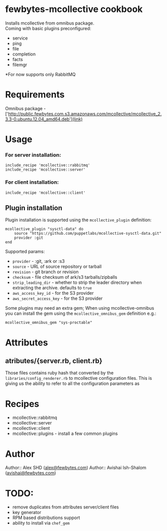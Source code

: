 # fewbytes-mcollective cookbook

Installs mcollective from omnibus package.     
Coming with basic plugins preconfigured:
   
- service
- ping
- file
- completion
- facts
- filemgr

*For now supports only RabbitMQ

# Requirements

Omnibus package  - ['http://public.fewbytes.com.s3.amazonaws.com/mcollective/mcollective_2.3.3-0.ubuntu.12.04_amd64.deb'](link)
    
# Usage

### For server installation:

```
include_recipe 'mcollective::rabbitmq'
include_recipe 'mcollective::server'

```

### For client installation:

```
include_recipe 'mcollective::client'
```

## Plugin installation

Plugin installation is supported using the `mcollective_plugin` definition:

    mcollective_plugin "sysctl-data" do
        source "https://github.com/puppetlabs/mcollective-sysctl-data.git"
        provider :git
    end

Supported params:
- `provider` - :git, :ark or :s3
- `source` - URL of source repository or tarball
- `revision` - git branch or revision
- `checksum` - file checksum of ark/s3 tarballs/zipballs
- `strip_leading_dir` - whether to strip the leader directory when extracting the archive. defaults to `true`
- `aws_access_key_id` - for the S3 provider
- `aws_secret_access_key` - for the S3 provider

Some plugins may need an extra gem; When using mcollective-omnibus you can install the gem using the `mcollective_omnibus_gem` definition e.g.:

    mcollective_omnibus_gem "sys-proctable"

# Attributes

## atributes/{server.rb, client.rb}

Those files contains ruby hash that converted by the `libraries/config_renderer.rb` to mcollective configuration files.
This is giving us the ability to refer to all the configuration parameters as  

# Recipes

- mcollective::rabbitmq
- mcollective::server
- mcollective::client
- mcollective::plugins - install a few common plugins


# Author

Author:: Alex SHD (alex@fewbytes.com)
Author:: Avishai Ish-Shalom (avishai@fewbytes.com)

# TODO:

- remove duplicates from attributes server/client files
- key generator 
- RPM based distributions support
- ability to install via `chef_gem`
